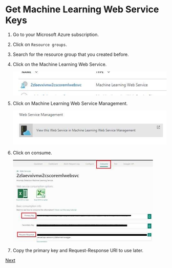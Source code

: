 # Get Machine Learning Web Service Keys

1.  Go to your Microsoft Azure subscription. 

1.  Click on `Resource groups`. 

1.  Search for the resource group that you created before. 
 
1.  Click on the Machine Learning Web Service. 

    ![](img/image27.jpg)
 
1.  Click on Machine Learning Web Service Management.

    ![](img/image28.jpg) 

1.  Click on consume. 

    ![](img/image29.jpg)

1.  Copy the primary key and Request-Response URI to use later. 

<a href="05.TestWebApps.md">Next</a>